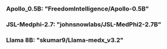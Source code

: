 ### Apollo_0.5B: "FreedomIntelligence/Apollo-0.5B"
### JSL-Medphi-2.7: "johnsnowlabs/JSL-MedPhi2-2.7B"
### Llama 8B:  "skumar9/Llama-medx_v3.2"
